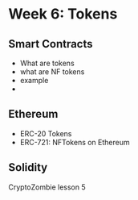 # Week 6: Tokens

## Smart Contracts

- What are tokens
- what are NF tokens
- example
-

## Ethereum

- ERC-20 Tokens
- ERC-721: NFTokens on Ethereum

## Solidity

CryptoZombie lesson 5
